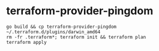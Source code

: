 # terraform-provider-pingdom

```
go build && cp terraform-provider-pingdom ~/.terraform.d/plugins/darwin_amd64
rm -fr .terraform*; terraform init && terraform plan
terraform apply
```
